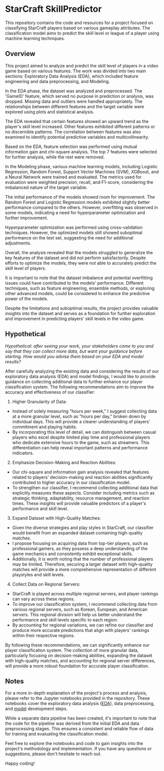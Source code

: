 # StarCraft SkillPredictor
This repository contains the code and resources for a project focused on classifying StarCraft players based on various gameplay attributes. The classification model aims to predict the skill level or league of a player using machine learning techniques.

## **Overview**
This project aimed to analyze and predict the skill level of players in a video game based on various features. The work was divided into two main sections: Exploratory Data Analysis (EDA), which included feature engineering and data preprocessing, and Modeling.

In the EDA phase, the dataset was analyzed and preprocessed. The 'GameID' feature, which served no purpose in prediction or analysis, was dropped. Missing data and outliers were handled appropriately. The relationships between different features and the target variable were explored using plots and statistical analysis.

The EDA revealed that certain features showed an upward trend as the player's skill level increased. Other features exhibited different patterns or no discernible patterns. The correlation between features was also examined to identify potential predictive variables and multicollinearity.

Based on the EDA, feature selection was performed using mutual information gain and chi-square analysis. The top 7 features were selected for further analysis, while the rest were removed.

In the Modeling phase, various machine learning models, including Logistic Regression, Random Forest, Support Vector Machines (SVM), XGBoost, and a Neural Network were trained and evaluated. The metrics used for evaluation were weighted precision, recall, and F1-score, considering the imbalanced nature of the target variable.

The initial performance of the models showed room for improvement. The Random Forest and Logistic Regression models exhibited slightly better performance compared to the others. However, overfitting was observed in some models, indicating a need for hyperparameter optimization and further improvement.

Hyperparameter optimization was performed using cross-validation techniques. However, the optimized models still showed suboptimal performance on the test set, suggesting the need for additional adjustments.

Overall, the analysis revealed that the models struggled to generalize the key features of the dataset and did not perform satisfactorily. Despite efforts to optimize the models, they were not able to accurately predict the skill level of players.

It is important to note that the dataset imbalance and potential overfitting issues could have contributed to the models' performance. Different techniques, such as feature engineering, ensemble methods, or exploring other advanced models, could be considered to enhance the predictive power of the models.

Despite the limitations and suboptimal results, the project provides valuable insights into the dataset and serves as a foundation for further exploration and improvement in predicting players' skill levels in the video game.

## **Hypothetical**
*Hypothetical: after seeing your work, your stakeholders come to you and say that they can collect more data, but want your guidance before starting. How would you advise them based on your EDA and model results?*

After carefully analyzing the existing data and considering the results of our exploratory data analysis (EDA) and model findings, I would like to provide guidance on collecting additional data to further enhance our player classification system. The following recommendations aim to improve the accuracy and effectiveness of our classifier:

1. Higher Granularity of Data:

* Instead of solely measuring "hours per week," I suggest collecting data at a more granular level, such as "hours per day," broken down by individual days. This will provide a clearer understanding of players' commitment and playing habits.
* By incorporating this level of detail, we can distinguish between casual players who excel despite limited play time and professional players who dedicate extensive hours to the game, such as streamers. This differentiation can help reveal important patterns and performance indicators.

2. Emphasize Decision-Making and Reaction Abilities:

* Our chi-square and information gain analysis revealed that features related to players' decision-making and reaction abilities significantly contributed to higher accuracy in our classification model.
* To strengthen our classifier, I recommend collecting additional data that explicitly measures these aspects. Consider including metrics such as strategic thinking, adaptability, resource management, and reaction times. These insights will provide valuable predictors of a player's performance and skill level.

3. Expand Dataset with High-Quality Matches:

* Given the diverse strategies and play styles in StarCraft, our classifier would benefit from an expanded dataset containing high-quality matches.
* I propose focusing on acquiring data from top-tier players, such as professional gamers, as they possess a deep understanding of the game mechanics and consistently exhibit exceptional skills.
* Additionally, it is worth noting that the number of professional players may be limited. Therefore, securing a larger dataset with high-quality matches will provide a more comprehensive representation of different playstyles and skill levels.

4. Collect Data on Regional Servers:

* StarCraft is played across multiple regional servers, and player rankings can vary across these regions.
* To improve our classification system, I recommend collecting data from various regional servers, such as Korean, European, and American servers. This regional division will help us better understand the performance and skill levels specific to each region.
* By accounting for regional variations, we can refine our classifier and produce more accurate predictions that align with players' rankings within their respective regions.

By following these recommendations, we can significantly enhance our player classification system. The collection of more granular data, particularly focusing on decision-making abilities, expanding the dataset with high-quality matches, and accounting for regional server differences, will provide a more robust foundation for accurate player classification.

## **Notes**
For a more in-depth explanation of the project's process and analysis, please refer to the Jupyter notebooks provided in the repository. These notebooks cover the exploratory data analysis ([EDA](https://github.com/EWolfe5/StarCraft_SkillPredictor/blob/main/EDA.ipynb)), data preprocessing, and [model](https://github.com/EWolfe5/StarCraft_SkillPredictor/blob/main/Modeling.ipynb) development steps.

While a separate data pipeline has been created, it's important to note that the code for the pipeline was derived from the initial EDA and data preprocessing stages. This ensures a consistent and reliable flow of data for training and evaluating the classification model.

Feel free to explore the notebooks and code to gain insights into the project's methodology and implementation. If you have any questions or suggestions, please don't hesitate to reach out.

Happy coding!
